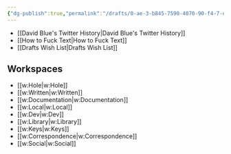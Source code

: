 ```yaml
---
{"dg-publish":true,"permalink":"/drafts/0-ae-3-b845-7590-4070-90-f4-7-ef-52-ab-8668-b/","dgHomeLink":true,"dgPassFrontmatter":false}
---
```



- [[David Blue's Twitter History|David Blue's Twitter History]]
- [[How to Fuck Text|How to Fuck Text]]
- [[Drafts Wish List|Drafts Wish List]]

## Workspaces
- [[w:Hole|w:Hole]]
- [[w:Written|w:Written]]
- [[w:Documentation|w:Documentation]]
- [[w:Local|w:Local]]
- [[w:Dev|w:Dev]]
- [[w:Library|w:Library]]
- [[w:Keys|w:Keys]]
- [[w:Correspondence|w:Correspondence]]
- [[w:Social|w:Social]]